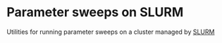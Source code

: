 # Parameter sweeps on SLURM

Utilities for running parameter sweeps on a cluster managed by 
[SLURM](https://slurm.schedmd.com/)
